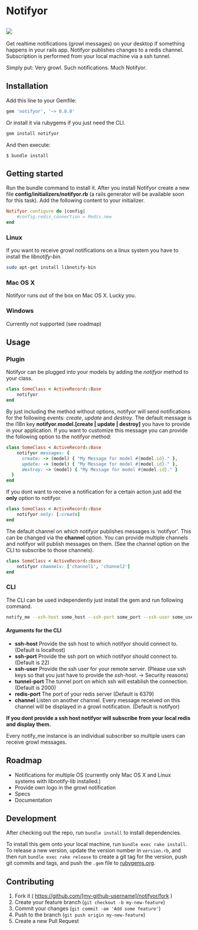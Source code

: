 # Notifyor
## [![](http://i.imgur.com/FrRacwt.png)]()
Get realtime notifications (growl messages) on your desktop if something happens in your rails app.
Notifyor publishes changes to a redis channel. Subscription is performed from your local machine via a ssh tunnel.

Simply put:
Very growl. Such notifications. Much Notifyor.

## Installation

Add this line to your Gemfile:

```ruby
gem 'notifyor', '~> 0.8.0'
```

Or install it via rubygems if you just need the CLI.

```bash
gem install notifyor
```

And then execute:

    $ bundle install

## Getting started
Run the bundle command to install it.
After you install Notifyor create a new file **config/initializers/notifyor.rb** (a rails generator will be available soon for this task). Add the following content to your initializer.
```ruby
Notifyor.configure do |config|
    #config.redis_connection = Redis.new
end
```

### Linux
If you want to receive growl notifications on a linux system you have to install the *libnotify-bin*.

```bash
sudo apt-get install libnotify-bin 
```

### Mac OS X
Notifyor runs out of the box on Mac OS X. Lucky you.

### Windows
Currently not supported (see roadmap)

## Usage

### Plugin
Notifyor can be plugged into your models by adding the *notifyor* method to your class.
```ruby
class SomeClass < ActiveRecord::Base
    notifyor
end
```
By just including the method without options, notifyor will send notifications for the following events: *create*, *update* and *destroy*. The default message is the i18n key **notifyor.model.[create | update | destroy]** you have to provide in your application.
If you want to customize this message you can provide the following option to the notifyor method:
```ruby
class SomeClass < ActiveRecord::Base
    notifyor messages: {
      create: -> (model) { "My Message for model #{model.id}." },
      update: -> (model) { "My Message for model #{model.id}." },
      destroy: -> (model) { "My Message for model #{model.id}." }
  }
end 
```

If you dont want to receive a notification for a certain action just add the **only** option to notifyor.
```ruby
class SomeClass < ActiveRecord::Base
    notifyor only: [:create]
end 
```

The default channel on which notifyor publishes messages is 'notifyor'. This can be changed via the **channel** option.
You can provide multiple channels and notifyor will publish messages on them. (See the channel option on the CLI to subscribe to those channels).
```ruby
class SomeClass < ActiveRecord::Base
    notifyor channels: ['channel1', 'channel2']
end
```

### CLI
The CLI can be used independently just install the gem and run following command. 

```bash
notify_me --ssh-host some_host --ssh-port some_port --ssh-user some_user
```
#### Arguments for the CLI
 - **ssh-host** Provide the ssh host to which notifyor should connect to. (Default is localhost)
 - **ssh-port** Provide the ssh port on which notifyor should connect to. (Default is 22)
 - **ssh-user** Provide the ssh user for your remote server. (Please use ssh keys so that you just have to provide the *ssh-host*. -> Security reasons)
 - **tunnel-port** The tunnel port on which ssh will establish the connection. (Default is 2000)
 - **redis-port** The port of your redis server (Default is 6379)
 - **channel** Listen on another channel. Every message received on this channel will be displayed in a growl notification. (Default is notifyor)

**If you dont provide a ssh host notifyor will subscribe from your local redis and display them.**

Every notify_me instance is an individual subscriber so multiple users can receive growl messages.

## Roadmap
- Notifications for multiple OS (currently only Mac OS X and Linux systems with libnotify-lib installed.)
- Provide own logo in the growl notification
- Specs
- Documentation

## Development

After checking out the repo, run `bundle install` to install dependencies. 

To install this gem onto your local machine, run `bundle exec rake install`. To release a new version, update the version number in `version.rb`, and then run `bundle exec rake release` to create a git tag for the version, push git commits and tags, and push the `.gem` file to [rubygems.org](https://rubygems.org).

## Contributing

1. Fork it ( https://github.com/[my-github-username]/notifyor/fork )
2. Create your feature branch (`git checkout -b my-new-feature`)
3. Commit your changes (`git commit -am 'Add some feature'`)
4. Push to the branch (`git push origin my-new-feature`)
5. Create a new Pull Request
